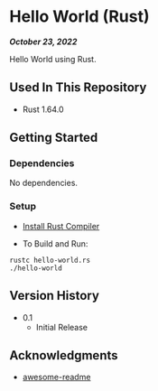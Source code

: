 # Hello World (Rust)

***October 23, 2022***

Hello World using Rust.

## Used In This Repository

- Rust 1.64.0

## Getting Started

### Dependencies

No dependencies.

### Setup

- [Install Rust Compiler](https://www.rust-lang.org/tools/install)

- To Build and Run:
```
rustc hello-world.rs
./hello-world
```

## Version History

* 0.1
    * Initial Release

## Acknowledgments

* [awesome-readme](https://github.com/matiassingers/awesome-readme)
